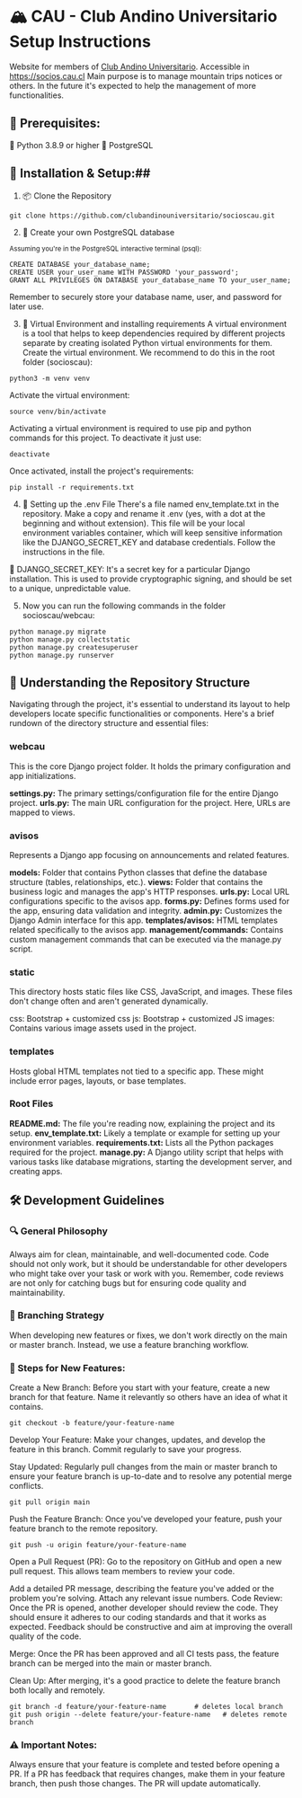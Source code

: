 # 🏔️ CAU - Club Andino Universitario Setup Instructions #
Website for members of [Club Andino Universitario](https://www.cau.cl). Accessible in https://socios.cau.cl
Main purpose is to manage mountain trips notices or others.
In the future it's expected to help the management of more functionalities.

## 📝 Prerequisites: ##
🐍 Python 3.8.9 or higher
🐘 PostgreSQL

## 🔧 Installation & Setup:##
1. 📦 Clone the Repository
```
git clone https://github.com/clubandinouniversitario/socioscau.git
```
2. 🔐 Create your own PostgreSQL database

<sub>Assuming you're in the PostgreSQL interactive terminal (psql):</sub>
```
CREATE DATABASE your_database_name;
CREATE USER your_user_name WITH PASSWORD 'your_password';
GRANT ALL PRIVILEGES ON DATABASE your_database_name TO your_user_name;
```
Remember to securely store your database name, user, and password for later use.

3. 🍃 Virtual Environment and installing requirements
A virtual environment is a tool that helps to keep dependencies required by different projects separate by creating isolated Python virtual environments for them.
Create the virtual environment. We recommend to do this in the root folder (socioscau):
```
python3 -m venv venv
```
Activate the virtual environment:
```
source venv/bin/activate
```
Activating a virtual environment is required to use pip and python commands for this project.
To deactivate it just use:
```
deactivate
```
Once activated, install the project's requirements:
```
pip install -r requirements.txt
```
4. 🔑 Setting up the .env File
There's a file named env_template.txt in the repository. Make a copy and rename it .env (yes, with a dot at the beginning and without extension). This file will be your local environment variables container, which will keep sensitive information like the DJANGO_SECRET_KEY and database credentials. Follow the instructions in the file.

🔹 DJANGO_SECRET_KEY: It's a secret key for a particular Django installation. This is used to provide cryptographic signing, and should be set to a unique, unpredictable value.

5. Now you can run the following commands in the folder socioscau/webcau:
```
python manage.py migrate
python manage.py collectstatic
python manage.py createsuperuser
python manage.py runserver
```


## 📂 Understanding the Repository Structure ##
Navigating through the project, it's essential to understand its layout to help developers locate specific functionalities or components. Here's a brief rundown of the directory structure and essential files:

### webcau ###

This is the core Django project folder. It holds the primary configuration and app initializations.

**settings.py:** The primary settings/configuration file for the entire Django project.
**urls.py:** The main URL configuration for the project. Here, URLs are mapped to views.

### avisos ###
Represents a Django app focusing on announcements and related features.

**models:** Folder that contains Python classes that define the database structure (tables, relationships, etc.).
**views:** Folder that contains the business logic and manages the app's HTTP responses.
**urls.py:** Local URL configurations specific to the avisos app.
**forms.py:** Defines forms used for the app, ensuring data validation and integrity.
**admin.py:** Customizes the Django Admin interface for this app.
**templates/avisos:** HTML templates related specifically to the avisos app.
**management/commands:** Contains custom management commands that can be executed via the manage.py script.

### static ###
This directory hosts static files like CSS, JavaScript, and images. These files don't change often and aren't generated dynamically.

css: Bootstrap + customized css
js: Bootstrap + customized JS
images: Contains various image assets used in the project.

### templates ###
Hosts global HTML templates not tied to a specific app. These might include error pages, layouts, or base templates.

### Root Files ###
**README.md:** The file you're reading now, explaining the project and its setup.
**env_template.txt:** Likely a template or example for setting up your environment variables.
**requirements.txt:** Lists all the Python packages required for the project.
**manage.py:** A Django utility script that helps with various tasks like database migrations, starting the development server, and creating apps.


## 🛠️ Development Guidelines ##
### 🔍 General Philosophy ###
Always aim for clean, maintainable, and well-documented code. Code should not only work, but it should be understandable for other developers who might take over your task or work with you. Remember, code reviews are not only for catching bugs but for ensuring code quality and maintainability.

### 🌳 Branching Strategy ###
When developing new features or fixes, we don't work directly on the main or master branch. Instead, we use a feature branching workflow.

### 📜 Steps for New Features: ###
Create a New Branch: Before you start with your feature, create a new branch for that feature. Name it relevantly so others have an idea of what it contains.

```
git checkout -b feature/your-feature-name
```

Develop Your Feature: Make your changes, updates, and develop the feature in this branch. Commit regularly to save your progress.

Stay Updated: Regularly pull changes from the main or master branch to ensure your feature branch is up-to-date and to resolve any potential merge conflicts.

```
git pull origin main
```
Push the Feature Branch: Once you've developed your feature, push your feature branch to the remote repository.

```
git push -u origin feature/your-feature-name
```
Open a Pull Request (PR): Go to the repository on GitHub and open a new pull request. This allows team members to review your code.

Add a detailed PR message, describing the feature you've added or the problem you're solving.
Attach any relevant issue numbers.
Code Review: Once the PR is opened, another developer should review the code. They should ensure it adheres to our coding standards and that it works as expected. Feedback should be constructive and aim at improving the overall quality of the code.

Merge: Once the PR has been approved and all CI tests pass, the feature branch can be merged into the main or master branch.

Clean Up: After merging, it's a good practice to delete the feature branch both locally and remotely.

```
git branch -d feature/your-feature-name       # deletes local branch
git push origin --delete feature/your-feature-name   # deletes remote branch
```
### ⚠️ Important Notes: ###
Always ensure that your feature is complete and tested before opening a PR.
If a PR has feedback that requires changes, make them in your feature branch, then push those changes. The PR will update automatically.



